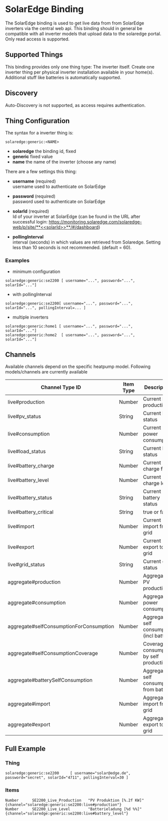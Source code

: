 # SolarEdge Binding

The SolarEdge binding is used to get live data from from SolarEdge inverters via the central web api. This binding should in general be compatible with all inverter models that upload data to the solaredge portal.
Only read access is supported.

## Supported Things

This binding provides only one thing type: The inverter itself. Create one inverter thing per physical inverter installation available in your home(s). Additional stuff like batteries is automatically supported.

## Discovery

Auto-Discovery is not supported, as access requires authentication.

## Thing Configuration

The syntax for a inverter thing is:

```
solaredge:generic:<NAME>
```

- **solaredge** the binding id, fixed
- **generic** fixed value
- **name** the name of the inverter (choose any name)

There are a few settings this thing:

- **username** (required)  
username used to authenticate on SolarEdge

- **password** (required)  
password used to authenticate on SolarEdge

- **solarId** (required)  
Id of your inverter at SolarEdge (can be found in the URL after successful login: https://monitoring.solaredge.com/solaredge-web/p/site/**<<solarId>>**/#/dashboard)

- **pollingInterval**  
interval (seconds) in which values are retrieved from Solaredge. Setting less than 10 seconds is not recommended. (default = 60). 

### Examples

- minimum configuration

```
solaredge:generic:se2200 [ username="...", password="...", solarId="..."]
```

- with pollingInterval

```
solaredge:generic:se2200[ username="...", password="...", solarId="...", pollingInterval=... ]
```

- multiple inverters

```
solaredge:generic:home1 [ username="...", password="...", solarId="..."]
solaredge:generic:home2  [ username="...", password="...", solarId="..."]
```

## Channels

Available channels depend on the specific heatpump model. Following models/channels are currently available

| Channel Type ID                          | Item Type    | Description                                |
|------------------------------------------|--------------|--------------------------------------------|
| live#production                          | Number       | Current PV production                      |
| live#pv_status                           | String       | Current PV status                          |
| live#consumption                         | Number       | Current power consumption                  |
| live#load_status                         | String       | Current load status                        |
| live#battery_charge                      | Number       | Current charge flow                        |
| live#battery_level                       | Number       | Current charge level                       |
| live#battery_status                      | String       | Current battery status                     |
| live#battery_critical                    | String       | true or false                              |
| live#import                              | Number       | Current import from grid                   |
| live#export                              | Number       | Current export to grid                     |
| live#grid_status                         | String       | Current grid status                        |
| aggregate#production                     | Number       | Aggregate PV production                    |
| aggregate#consumption                    | Number       | Aggregate power consumption                |
| aggregate#selfConsumptionForConsumption  | Number       | Aggregate self consumption (incl battery)  |
| aggregate#selfConsumptionCoverage        | Number       | Coverage of consumption by self production |
| aggregate#batterySelfConsumption         | Number       | Aggregate self consumption from battery    |
| aggregate#import                         | Number       | Aggregate import from grid                 |
| aggregate#export                         | Number       | Aggregate export to grid                   |


## Full Example

### Thing

```
solaredge:generic:se2200     [ username="solar@edge.de", password="secret", solarId="4711", pollingInterval=30 ]
```

### Items

```
Number      SE2200_Live_Production   "PV Produktion [%.2f KW]"                {channel="solaredge:generic:se2200:live#production"}
Number      SE2200_Live_Level        "Batterieladung [%d %%]"                 {channel="solaredge:generic:se2200:live#battery_level"}
```
